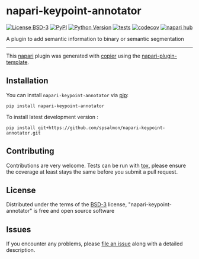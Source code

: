 # napari-keypoint-annotator

[![License BSD-3](https://img.shields.io/pypi/l/napari-keypoint-annotator.svg?color=green)](https://github.com/spsalmon/napari-keypoint-annotator/raw/main/LICENSE)
[![PyPI](https://img.shields.io/pypi/v/napari-keypoint-annotator.svg?color=green)](https://pypi.org/project/napari-keypoint-annotator)
[![Python Version](https://img.shields.io/pypi/pyversions/napari-keypoint-annotator.svg?color=green)](https://python.org)
[![tests](https://github.com/spsalmon/napari-keypoint-annotator/workflows/tests/badge.svg)](https://github.com/spsalmon/napari-keypoint-annotator/actions)
[![codecov](https://codecov.io/gh/spsalmon/napari-keypoint-annotator/branch/main/graph/badge.svg)](https://codecov.io/gh/spsalmon/napari-keypoint-annotator)
[![napari hub](https://img.shields.io/endpoint?url=https://api.napari-hub.org/shields/napari-keypoint-annotator)](https://napari-hub.org/plugins/napari-keypoint-annotator)

A plugin to add semantic information to binary or semantic segmentation

----------------------------------

This [napari] plugin was generated with [copier] using the [napari-plugin-template].

<!--
Don't miss the full getting started guide to set up your new package:
https://github.com/napari/napari-plugin-template#getting-started

and review the napari docs for plugin developers:
https://napari.org/stable/plugins/index.html
-->

## Installation

You can install `napari-keypoint-annotator` via [pip]:

    pip install napari-keypoint-annotator



To install latest development version :

    pip install git+https://github.com/spsalmon/napari-keypoint-annotator.git


## Contributing

Contributions are very welcome. Tests can be run with [tox], please ensure
the coverage at least stays the same before you submit a pull request.

## License

Distributed under the terms of the [BSD-3] license,
"napari-keypoint-annotator" is free and open source software

## Issues

If you encounter any problems, please [file an issue] along with a detailed description.

[napari]: https://github.com/napari/napari
[copier]: https://copier.readthedocs.io/en/stable/
[@napari]: https://github.com/napari
[MIT]: http://opensource.org/licenses/MIT
[BSD-3]: http://opensource.org/licenses/BSD-3-Clause
[GNU GPL v3.0]: http://www.gnu.org/licenses/gpl-3.0.txt
[GNU LGPL v3.0]: http://www.gnu.org/licenses/lgpl-3.0.txt
[Apache Software License 2.0]: http://www.apache.org/licenses/LICENSE-2.0
[Mozilla Public License 2.0]: https://www.mozilla.org/media/MPL/2.0/index.txt
[napari-plugin-template]: https://github.com/napari/napari-plugin-template

[file an issue]: https://github.com/spsalmon/napari-keypoint-annotator/issues

[napari]: https://github.com/napari/napari
[tox]: https://tox.readthedocs.io/en/latest/
[pip]: https://pypi.org/project/pip/
[PyPI]: https://pypi.org/
